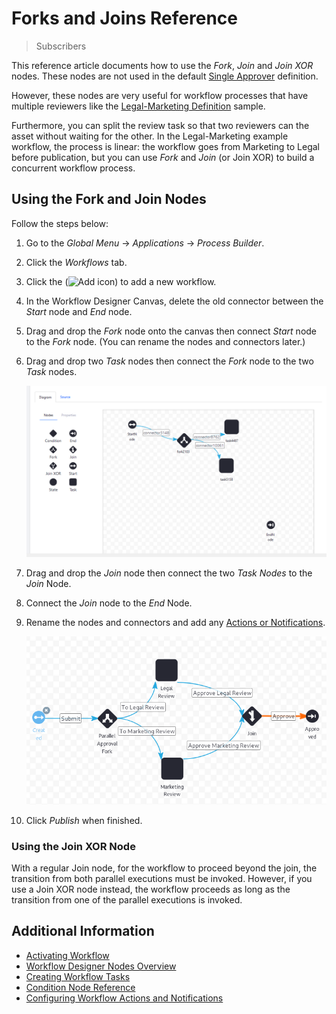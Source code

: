 # Forks and Joins Reference

> Subscribers

This reference article documents how to use the _Fork_, _Join_ and _Join XOR_ nodes. These nodes are not used in the default [Single Approver](../workflow-designer-overview/resources/single-approver-definition.xml) definition.

However, these nodes are very useful for workflow processes that have multiple reviewers like the [Legal-Marketing Definition](../workflow-designer-overview/workflow-processes/legal-marketing-definition.xml) sample.

Furthermore, you can split the review task so that two reviewers can the asset without waiting for the other. In the Legal-Marketing example workflow, the process is linear: the workflow goes from Marketing to Legal before publication, but you can use _Fork_ and _Join_ (or Join XOR) to build a concurrent workflow process.

## Using the Fork and Join Nodes

Follow the steps below:

1. Go to the _Global Menu_ &rarr; _Applications_ &rarr; _Process Builder_.
1. Click the _Workflows_ tab.
1. Click the (![Add icon](../../../../images/icon-add.png)) to add a new workflow.
1. In the Workflow Designer Canvas, delete the old connector between the _Start_ node and _End_ node.
1. Drag and drop the _Fork_ node onto the canvas then connect _Start_ node to the _Fork_ node. (You can rename the nodes and connectors later.)
1. Drag and drop two _Task_ nodes then connect the _Fork_ node to the two _Task_ nodes.

    ![Add the Fork and then the Task nodes.](./forks-and-joins-reference/images/02.png)

1. Drag and drop the _Join_ node then connect the two _Task Nodes_ to the _Join_ Node.
1. Connect the _Join_ node to the _End_ Node.
1. Rename the nodes and connectors and add any [Actions or Notifications](./configuring-workflow-actions-and-notifications.md).

    ![Publish the workflow when finished.](./forks-and-joins-reference/images/01.png)

1. Click _Publish_ when finished.

### Using the Join XOR Node

With a regular Join node, for the workflow to proceed beyond the join, the transition from both parallel executions must be invoked. However, if you use a Join XOR node instead, the workflow proceeds as long as the transition from one of the parallel executions is invoked.

## Additional Information

* [Activating Workflow](../activating-workflow.md)
* [Workflow Designer Nodes Overview](./workflow-designer-nodes-overview.md)
* [Creating Workflow Tasks](./creating-workflow-tasks.md)
* [Condition Node Reference](./condition-node-reference.md)
* [Configuring Workflow Actions and Notifications](./configuring-workflow-actions-and-notifications.md)

